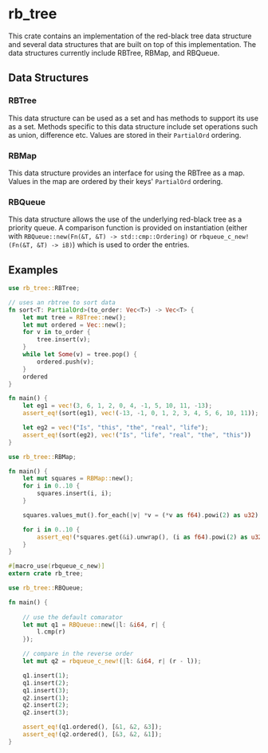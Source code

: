 # rb_tree

This crate contains an implementation of the red-black tree data structure and several data structures that are built on top of this implementation. The data structures currently include RBTree, RBMap, and RBQueue.

## Data Structures

### RBTree

This data structure can be used as a set and has methods to support its use as a set. Methods specific to this data structure include set operations such as union, difference etc. Values are stored in their `PartialOrd` ordering.

### RBMap

This data structure provides an interface for using the RBTree as a map. Values in the map are ordered by their keys' `PartialOrd` ordering.

### RBQueue

This data structure allows the use of the underlying red-black tree as a priority queue. A comparison function is provided on instantiation (either with `RBQueue::new(Fn(&T, &T) -> std::cmp::Ordering)` or `rbqueue_c_new!(Fn(&T, &T) -> i8)`) which is used to order the entries.

## Examples

```rust
use rb_tree::RBTree;

// uses an rbtree to sort data
fn sort<T: PartialOrd>(to_order: Vec<T>) -> Vec<T> {
    let mut tree = RBTree::new();
    let mut ordered = Vec::new();
    for v in to_order {
        tree.insert(v);
    }
    while let Some(v) = tree.pop() {
        ordered.push(v);
    }
    ordered
}

fn main() {
    let eg1 = vec!(3, 6, 1, 2, 0, 4, -1, 5, 10, 11, -13);
    assert_eq!(sort(eg1), vec!(-13, -1, 0, 1, 2, 3, 4, 5, 6, 10, 11));

    let eg2 = vec!("Is", "this", "the", "real", "life");
    assert_eq!(sort(eg2), vec!("Is", "life", "real", "the", "this"))
}
```

```rust
use rb_tree::RBMap;

fn main() {
    let mut squares = RBMap::new();
    for i in 0..10 {
        squares.insert(i, i);
    }

    squares.values_mut().for_each(|v| *v = (*v as f64).powi(2) as u32);

    for i in 0..10 {
        assert_eq!(*squares.get(&i).unwrap(), (i as f64).powi(2) as u32);
    }
}
```

```rust
#[macro_use(rbqueue_c_new)]
extern crate rb_tree;

use rb_tree::RBQueue;

fn main() {
    
    // use the default comarator
    let mut q1 = RBQueue::new(|l: &i64, r| {
        l.cmp(r)
    });

    // compare in the reverse order
    let mut q2 = rbqueue_c_new!(|l: &i64, r| (r - l));

    q1.insert(1);
    q1.insert(2);
    q1.insert(3);
    q2.insert(1);
    q2.insert(2);
    q2.insert(3);

    assert_eq!(q1.ordered(), [&1, &2, &3]);
    assert_eq!(q2.ordered(), [&3, &2, &1]);
}
```
